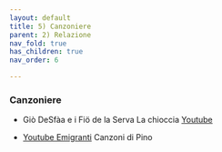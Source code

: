 ```yaml
---
layout: default
title: 5) Canzoniere
parent: 2) Relazione
nav_fold: true 
has_children: true
nav_order: 6

---
```


### Canzoniere


- Giò DeSfàa e i Fiö de la Serva La chioccia
[Youtube](https://www.youtube.com/watch?v=HMY9v_euy7o)

- [Youtube Emigranti](https://www.youtube.com/watch?v=Sa1xDnY8yP4)
Canzoni di Pino 